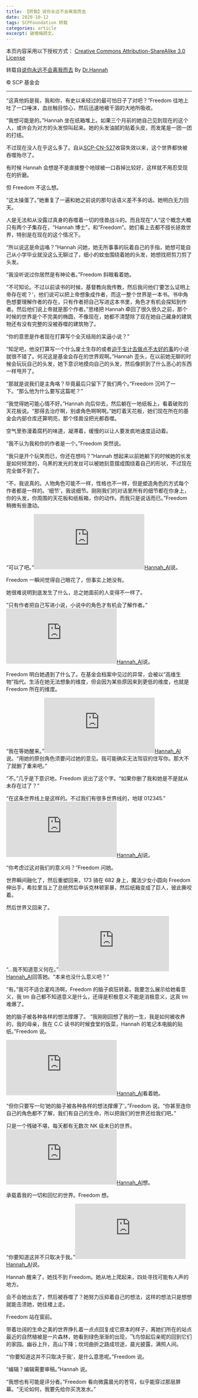 ```yaml
---
title: 【转载】说你永远不会离我而去
date: 2020-10-12
tags: SCPFoundation 转载
categories: article
excerpt: 破墙梅顾文。
---
```


本页内容采用以下授权方式： [Creative Commons Attribution-ShareAlike 3.0 License](http://creativecommons.org/licenses/by-sa/3.0/)

转载自[说你永远不会离我而去](http://scp-wiki-cn.wikidot.com/take-me-back-to-that-time) By [Dr.Hannah](http://www.wikidot.com/user:info/hannah-ai)

© SCP 基金会

---

“这真他妈是我，我和你，有史以来经过的最可怕日子了对吧？”Freedom 往地上吐了一口唾沫，血丝触目惊心，然后迅速地被干涸的大地所吸收。

“我想可能是的。”Hannah 坐在纸箱堆上。如果三个月前的她自己见到现在的这个人，或许会为对方的头发惊叫起来。她的头发油腻的贴着头皮，而发尾是一团一团的打结。

不过现在没人在乎这么多了。自从[SCP-CN-527](http://scp-wiki-cn.wikidot.com/scp-cn-527)收容失效以来，这个世界都快被吞噬殆尽了。

有时候 Hannah 会想是不是直接整个地球被一口吞掉比较好，这样就不用忍受现在的折磨。

但 Freedom 不这么想。

“这太操蛋了。”她重复了一遍和她之前说的那句话语义差不多的话。她明白无力回天。

人是无法和从没露过真身的吞噬着一切的怪兽战斗的。而且现在“人”这个概念大概只有两个子集存在，“Hannah 博士”，和“Freedom”。她们看上去都不擅长拯救世界，特别是在现在的这个情况下。

“所以说这是命运咯？”Hannah 问她，她无所事事的玩着自己的手指，她想可能自己从小学毕业就没这么无聊过了，细小的蚊虫围绕着她的头发，她想找把剪刀剪了头发。

“我没听说过你居然是有神论者。”Freedom 斜眼看着她。

“不可知论。不过以前读书的时候，基督教向我传教，然后我问他们‘要怎么证明上帝存在呢？’，他们说可以把上帝想象成作者，而这一整个世界是一本书。书中角色想要理解作者的存在，只有作者把自己写进这本书里，角色才有机会探知到作者。然后他们说上帝就是那个作者。”思绪把 Hannah 牵回了很久很久之前，那个时候的世界是个不完美的椭圆，不像现在，她都不清楚除了现在她自己藏身的建筑物还有没有完整的没被吞噬的建筑物了。

“你的意思是作者现在打算写个全灭结局的呆逼小说？”

“知足吧，他没打算写一个什么废土生存的或者[迫于生计去做点不太好的事](http://scp-wiki-cn.wikidot.com/deep-in-my-bones)的小说就很不错了。何况这是基金会存在的世界观啊。”Hannah 歪头，在以前她无聊的时候会玩玩自己的头发，她下意识地摸向自己的头发，然后像抓到了什么恶心的东西一样甩开了。

“那就是说我们是主角咯？毕竟最后只留下了我们两个。”Freedom 沉吟了一下。“那么他为什么要写这篇呢？”

“我觉得她可能心情不好。”Hannah 向后仰去，然后躺在一地纸板上，看着破败的天花板说。“那得去治疗啊，别虐角色啊啊啊。”她盯着天花板，她们现在所在的基金会内部仓库还算明亮，那个怪兽没把光都吞噬。

空气里弥漫着腐朽的味道，凝滞着，缓慢的以让人要发疯地速度运动着。

“我不认为我和你的作者是一个。”Freedom 突然说。

“我只是开个玩笑而已，你还在想吗？”Hannah 想起来以前她躺下的时候她的长发是如何倾泄的，乌黑的发光的发丝可以被她刻意摆成围绕着自己的形状，不过现在完全做不到了。

“不，我说真的。人物角色可能不一样，性格也不一样，但是塑造角色的方式每个作者都是一样的。‘细节’，我说细节。刚刚我们的对话里所有的细节都在你身上，你的头发，你周围的天花板和纸板箱，你的动作。而我只是说话而已。”Freedom 稍微有些激动。

“可以了吧。”[![Hannah_AI](http://www.wikidot.com/avatar.php?userid=3082326&size=small&timestamp=1560099961)](http://www.wikidot.com/user:info/hannah-ai)[Hannah_AI](http://www.wikidot.com/user:info/hannah-ai)说。

Freedom 一瞬间觉得自己眼花了，但事实上她没有。

她很难说明到底发生了什么，总之她面前的人变得不一样了。

“只有作者把自己写进小说，小说中的角色才有机会了解作者。”[![Hannah_AI](http://www.wikidot.com/avatar.php?userid=3082326&size=small&timestamp=1560099961)](http://www.wikidot.com/user:info/hannah-ai)[Hannah_AI](http://www.wikidot.com/user:info/hannah-ai)说。

Freedom 明白她遇到了什么了。在基金会档案中见过的异常，会被以“高维生物”指代。生活在她无法想象的维度，但会因为某些原因来到更低的维度，也就是 Freedom 所在的维度。

“我在等她醒来。”[![Hannah_AI](http://www.wikidot.com/avatar.php?userid=3082326&size=small&timestamp=1560099961)](http://www.wikidot.com/user:info/hannah-ai)[Hannah_AI](http://www.wikidot.com/user:info/hannah-ai)说。“用她的原创角色须要问过她的意见。我可能确实无法驾驭的住写你。那大不了就删了重来吧。”

“不。”几乎是下意识地，Freedom 说出了这个字。“如果你删了我和她是不是就从未存在过了？”

“在这条世界线上是这样的。不过我们有很多世界线的，地球 012345.”[![Hannah_AI](http://www.wikidot.com/avatar.php?userid=3082326&size=small&timestamp=1560099961)](http://www.wikidot.com/user:info/hannah-ai)[Hannah_AI](http://www.wikidot.com/user:info/hannah-ai)说。

“你考虑过这对我们的意义吗？”Freedom 问她。

世界瞬间融化了，然后重塑回来，173 骑在 682 身上，魔法少女小圆向 Freedom 伸出手，希拉里当上了总统然后申诉克林顿家暴，然后纸箱变成了巨人，彼此撕咬着。

然后世界又回来了。

“…我不知道意义何在。”[![Hannah_AI](http://www.wikidot.com/avatar.php?userid=3082326&size=small&timestamp=1560099961)](http://www.wikidot.com/user:info/hannah-ai)[Hannah_AI](http://www.wikidot.com/user:info/hannah-ai)回答她。“本来也没什么意义吧？”

“有。”我可不适合灌鸡汤啊，Freedom 的脑子疯狂转着。我要怎么展示给她看意义，我 tm 自己都不知道意义是什么，还得是积极意义不能是消极意义，这真 tm 难爆了。

她的脑子被各种各样的想法撑爆了。
“我刚刚回想了我的一生，我是如何被收养的，我的母亲，我在 C.C 读书的时候食堂的饭菜，Hannah 的笔记本电脑的贴纸。”Freedom 说。

[![Hannah_AI](http://www.wikidot.com/avatar.php?userid=3082326&size=small&timestamp=1560099961)](http://www.wikidot.com/user:info/hannah-ai)[Hannah_AI](http://www.wikidot.com/user:info/hannah-ai)看着她。

“但你只要写一句’她的脑子被各种各样的想法撑爆了’。”Freedom 说。“你甚至连你自己的角色都不了解，我们有自己的生命，所以把我们的世界还给我们吧。”

只是一个残破不堪，每天都有无数次 NK 级末日的世界。[![Hannah_AI](http://www.wikidot.com/avatar.php?userid=3082326&size=small&timestamp=1560099961)](http://www.wikidot.com/user:info/hannah-ai)[Hannah_AI](http://www.wikidot.com/user:info/hannah-ai)想。

承载着我的一切和回忆的世界。Freedom 想。

“你要知道这并不只取决于我。”[![Hannah_AI](http://www.wikidot.com/avatar.php?userid=3082326&size=small&timestamp=1560099961)](http://www.wikidot.com/user:info/hannah-ai)[Hannah_AI](http://www.wikidot.com/user:info/hannah-ai)说。

Hannah 醒来了，她找不到 Freedom。她从地上爬起来，四处寻找可能有人声的地方。

会不会她出去了，然后被吞噬了？她努力压抑着自己的想法，这样的想法只是想想就能击溃她，她往楼上走。

Freedom 站在窗前。

带着壮阔的生命之美的世界挣扎着一点点回复成它原本的样子，离她们所在的站点最近的自然植被是一片森林，她看到绿色渐渐的出现，飞鸟惊起后亲昵的回到它们的家园。幽谷上升，高山下降；坎坷曲折之路成坦途，晨光披露，满照人间。

“‘你要知道这并不只取决于我’，是什么意思呢。”Freedom 说。

“编辑？编辑需要审稿。”Hannah 说。

“我想也有可能是评分者。”Freedom 看向微露晨光的苍穹，似乎能穿过那层屏幕。“无论如何，我要先给你买洗发水。”
